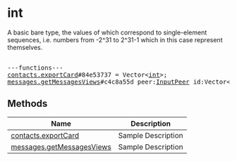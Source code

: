 # int

A basic bare type, the values of which correspond to single-element sequences, i.e. numbers from -2^31 to 2^31-1 which in this case represent themselves.

<pre>

---functions---
<a href="../method/contacts.exportCard">contacts.exportCard</a>#84e53737 = Vector&lt;<a href="../type/int.md">int</a>&gt;;
<a href="../method/messages.getMessagesViews">messages.getMessagesViews</a>#c4c8a55d peer:<a href="../type/InputPeer.md">InputPeer</a> id:Vector&lt;<a href="../type/int.md">int</a>&gt; increment:<a href="../type/Bool.md">Bool</a> = Vector&lt;<a href="../type/int.md">int</a>&gt;;
</pre>


## Methods

| Name | Description |
|------|-------------|
| [contacts.exportCard](../method/contacts.exportCard.md) | Sample Description |
| [messages.getMessagesViews](../method/messages.getMessagesViews.md) | Sample Description |

